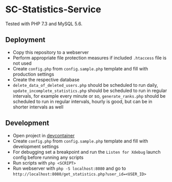 # SC-Statistics-Service

Tested with PHP 7.3 and MySQL 5.6.

## Deployment

- Copy this repository to a webserver
- Perform appropriate file protection measures if included `.htaccess` file is not used
- Create `config.php` from `config.sample.php` template and fill with production settings
- Create the respective database
- `delete_data_of_deleted_users.php` should be scheduled to run daily, `update_incomplete_statistics.php` should be scheduled to run in regular intervals, for example every minute or so, `generate_ranks.php` should be scheduled to run in regular intervals, hourly is good, but can be in shorter intervals as well

## Development

- Open project in [devcontainer](https://code.visualstudio.com/docs/remote/containers-tutorial)
- Create `config.php` from `config.sample.php` template and fill with development settings
- For debugging set a breakpoint and run the `Listen for Xdebug` launch config before running any scripts
- Run scripts with `php <SCRIPT>`
- Run webserver with `php -S localhost:8080` and go to `http://localhost:8080/get_statistics.php?user_id=<USER_ID>`
